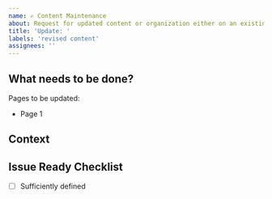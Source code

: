 ```yaml
---
name: ✍️ Content Maintenance
about: Request for updated content or organization either on an existing page.
title: 'Update: '
labels: 'revised content'
assignees: ''
---
```


<!--- Provide a general summary of the feature in the title above -->

## What needs to be done?

Pages to be updated:  

* Page 1  

## Context
<!--- Why is this topic important? Who is it important to? How would it be used? -->

## Issue Ready Checklist
<!--- Needs to be fully checked-off in order to work on it -->

- [ ] Sufficiently defined  
